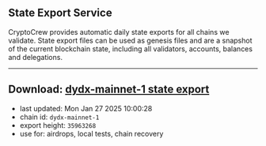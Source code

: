 ## State Export Service
CryptoCrew provides automatic daily state exports for all chains we validate. State export files can be used as genesis files and are a snapshot of the current blockchain state, including all validators, accounts, balances and delegations.

---
**Download: [dydx-mainnet-1 state export](https://dl-tyo.ccvalidators.com/SERVICE/dydx/dydx-mainnet-1_export_35963268.json)**
---

- last updated: Mon Jan 27 2025 10:00:28
- chain id: `dydx-mainnet-1`
- export height: `35963268`
- use for: airdrops, local tests, chain recovery
